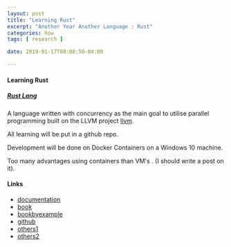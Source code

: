 ```yaml
---
layout: post
title: "Learning Rust"
excerpt: "Another Year Another Language : Rust"
categories: how
tags: [ research ]

date: 2019-01-17T08:08:50-04:00

---
```


#### Learning Rust
##### [Rust Lang](https;//rust-lang.org/)

A language written with concurrency as the main goal to utilise parallel programming
built on the LLVM project [llvm](https://llvm.org/).


All learning will be put in a github repo.

Development will be done on Docker Containers on a Windows 10 machine.

Too many advantages using containers than VM's . (I should write a post on it).




#### Links
* [documentation](https://doc.rust-lang.org/)
* [book](https://doc.rust-lang.org/book/index.html)
* [bookbyexample](https://doc.rust-lang.org/rust-by-example/index.html)
* [github](https://github.com/rust-lang)
* [others1](https://medium.com/learning-rust/rust-basics-e73304ab35c7)
* [others2](https://stevedonovan.github.io/rust-gentle-intro/1-basics.html)
